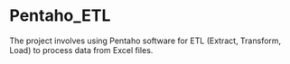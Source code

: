 # Pentaho_ETL
The project involves using Pentaho software for ETL (Extract, Transform, Load) to process data from Excel files.
